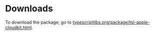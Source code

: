 Downloads
=========

To download the package, go to
[typescriptlibs.org/package/tsl-apple-cloudkit.html](https://typescriptlibs.org/package/tsl-apple-cloudkit.html).

<script type="text/javascript">location.href="https://typescriptlibs.org/package/tsl-apple-cloudkit.html";</script>
